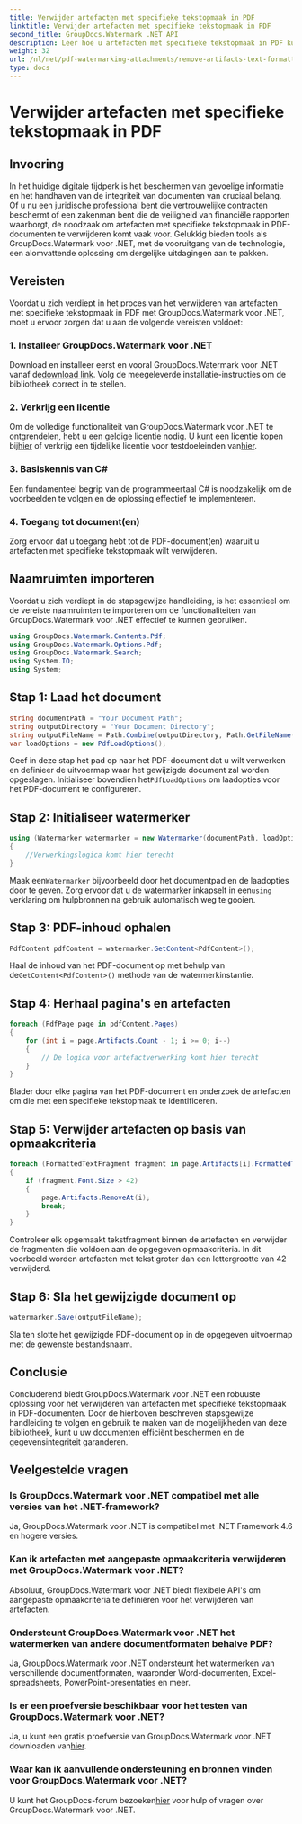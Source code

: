```yaml
---
title: Verwijder artefacten met specifieke tekstopmaak in PDF
linktitle: Verwijder artefacten met specifieke tekstopmaak in PDF
second_title: GroupDocs.Watermark .NET API
description: Leer hoe u artefacten met specifieke tekstopmaak in PDF kunt verwijderen met GroupDocs voor .NET. Volg onze stapsgewijze handleiding.
weight: 32
url: /nl/net/pdf-watermarking-attachments/remove-artifacts-text-formatting-pdf/
type: docs
---
```

# Verwijder artefacten met specifieke tekstopmaak in PDF

## Invoering
In het huidige digitale tijdperk is het beschermen van gevoelige informatie en het handhaven van de integriteit van documenten van cruciaal belang. Of u nu een juridische professional bent die vertrouwelijke contracten beschermt of een zakenman bent die de veiligheid van financiële rapporten waarborgt, de noodzaak om artefacten met specifieke tekstopmaak in PDF-documenten te verwijderen komt vaak voor. Gelukkig bieden tools als GroupDocs.Watermark voor .NET, met de vooruitgang van de technologie, een alomvattende oplossing om dergelijke uitdagingen aan te pakken.
## Vereisten
Voordat u zich verdiept in het proces van het verwijderen van artefacten met specifieke tekstopmaak in PDF met GroupDocs.Watermark voor .NET, moet u ervoor zorgen dat u aan de volgende vereisten voldoet:
### 1. Installeer GroupDocs.Watermark voor .NET
 Download en installeer eerst en vooral GroupDocs.Watermark voor .NET vanaf de[download link](https://releases.groupdocs.com/Watermark/net/). Volg de meegeleverde installatie-instructies om de bibliotheek correct in te stellen.
### 2. Verkrijg een licentie
Om de volledige functionaliteit van GroupDocs.Watermark voor .NET te ontgrendelen, hebt u een geldige licentie nodig. U kunt een licentie kopen bij[hier](https://purchase.groupdocs.com/buy) of verkrijg een tijdelijke licentie voor testdoeleinden van[hier](https://purchase.groupdocs.com/temporary-license/).
### 3. Basiskennis van C#
Een fundamenteel begrip van de programmeertaal C# is noodzakelijk om de voorbeelden te volgen en de oplossing effectief te implementeren.
### 4. Toegang tot document(en)
Zorg ervoor dat u toegang hebt tot de PDF-document(en) waaruit u artefacten met specifieke tekstopmaak wilt verwijderen.

## Naamruimten importeren
Voordat u zich verdiept in de stapsgewijze handleiding, is het essentieel om de vereiste naamruimten te importeren om de functionaliteiten van GroupDocs.Watermark voor .NET effectief te kunnen gebruiken.
```csharp
using GroupDocs.Watermark.Contents.Pdf;
using GroupDocs.Watermark.Options.Pdf;
using GroupDocs.Watermark.Search;
using System.IO;
using System;
```
## Stap 1: Laad het document
```csharp
string documentPath = "Your Document Path";
string outputDirectory = "Your Document Directory";
string outputFileName = Path.Combine(outputDirectory, Path.GetFileName(documentPath));
var loadOptions = new PdfLoadOptions();
```
 Geef in deze stap het pad op naar het PDF-document dat u wilt verwerken en definieer de uitvoermap waar het gewijzigde document zal worden opgeslagen. Initialiseer bovendien het`PdfLoadOptions` om laadopties voor het PDF-document te configureren.
## Stap 2: Initialiseer watermerker
```csharp
using (Watermarker watermarker = new Watermarker(documentPath, loadOptions))
{
    //Verwerkingslogica komt hier terecht
}
```
 Maak een`Watermarker` bijvoorbeeld door het documentpad en de laadopties door te geven. Zorg ervoor dat u de watermarker inkapselt in een`using` verklaring om hulpbronnen na gebruik automatisch weg te gooien.
## Stap 3: PDF-inhoud ophalen
```csharp
PdfContent pdfContent = watermarker.GetContent<PdfContent>();
```
 Haal de inhoud van het PDF-document op met behulp van de`GetContent<PdfContent>()` methode van de watermerkinstantie.
## Stap 4: Herhaal pagina's en artefacten
```csharp
foreach (PdfPage page in pdfContent.Pages)
{
    for (int i = page.Artifacts.Count - 1; i >= 0; i--)
    {
        // De logica voor artefactverwerking komt hier terecht
    }
}
```
Blader door elke pagina van het PDF-document en onderzoek de artefacten om die met een specifieke tekstopmaak te identificeren.
## Stap 5: Verwijder artefacten op basis van opmaakcriteria
```csharp
foreach (FormattedTextFragment fragment in page.Artifacts[i].FormattedTextFragments)
{
    if (fragment.Font.Size > 42)
    {
        page.Artifacts.RemoveAt(i);
        break;
    }
}
```
Controleer elk opgemaakt tekstfragment binnen de artefacten en verwijder de fragmenten die voldoen aan de opgegeven opmaakcriteria. In dit voorbeeld worden artefacten met tekst groter dan een lettergrootte van 42 verwijderd.
## Stap 6: Sla het gewijzigde document op
```csharp
watermarker.Save(outputFileName);
```
Sla ten slotte het gewijzigde PDF-document op in de opgegeven uitvoermap met de gewenste bestandsnaam.

## Conclusie
Concluderend biedt GroupDocs.Watermark voor .NET een robuuste oplossing voor het verwijderen van artefacten met specifieke tekstopmaak in PDF-documenten. Door de hierboven beschreven stapsgewijze handleiding te volgen en gebruik te maken van de mogelijkheden van deze bibliotheek, kunt u uw documenten efficiënt beschermen en de gegevensintegriteit garanderen.
## Veelgestelde vragen
### Is GroupDocs.Watermark voor .NET compatibel met alle versies van het .NET-framework?
Ja, GroupDocs.Watermark voor .NET is compatibel met .NET Framework 4.6 en hogere versies.
### Kan ik artefacten met aangepaste opmaakcriteria verwijderen met GroupDocs.Watermark voor .NET?
Absoluut, GroupDocs.Watermark voor .NET biedt flexibele API's om aangepaste opmaakcriteria te definiëren voor het verwijderen van artefacten.
### Ondersteunt GroupDocs.Watermark voor .NET het watermerken van andere documentformaten behalve PDF?
Ja, GroupDocs.Watermark voor .NET ondersteunt het watermerken van verschillende documentformaten, waaronder Word-documenten, Excel-spreadsheets, PowerPoint-presentaties en meer.
### Is er een proefversie beschikbaar voor het testen van GroupDocs.Watermark voor .NET?
 Ja, u kunt een gratis proefversie van GroupDocs.Watermark voor .NET downloaden van[hier](https://releases.groupdocs.com/).
### Waar kan ik aanvullende ondersteuning en bronnen vinden voor GroupDocs.Watermark voor .NET?
 U kunt het GroupDocs-forum bezoeken[hier](https://forum.groupdocs.com/c/watermark/19) voor hulp of vragen over GroupDocs.Watermark voor .NET.